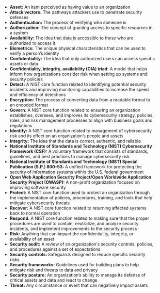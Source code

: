 *   **Asset:** An item perceived as having value to an organization
*   **Attack vectors:** The pathways attackers use to penetrate security defenses
*   **Authentication:** The process of verifying who someone is
*   **Authorization:** The concept of granting access to specific resources in a system
*   **Availability:** The idea that data is accessible to those who are authorized to access it
*   **Biometrics:** The unique physical characteristics that can be used to verify a person’s identity
*   **Confidentiality:** The idea that only authorized users can access specific assets or data
*   **Confidentiality, integrity, availability (CIA) triad:** A model that helps inform how organizations consider risk when setting up systems and security policies
*   **Detect:** A NIST core function related to identifying potential security incidents and improving monitoring capabilities to increase the speed and efficiency of detections
*   **Encryption:** The process of converting data from a readable format to an encoded format
*   **Govern:** A NIST core function related to ensuring an organization establishes, oversees, and improves its cybersecurity strategy, policies, roles, and risk management processes to align with business goals and regulations
*   **Identify:** A NIST core function related to management of cybersecurity risk and its effect on an organization’s people and assets
*   **Integrity:** The idea that the data is correct, authentic, and reliable
*   **National Institute of Standards and Technology (NIST) Cybersecurity Framework (CSF):** A voluntary framework that consists of standards, guidelines, and best practices to manage cybersecurity risk
*   **National Institute of Standards and Technology (NIST) Special Publication (S.P.) 800-53:** A unified framework for protecting the security of information systems within the U.S. federal government
*   **Open Web Application Security Project/Open Worldwide Application Security Project (OWASP):** A non-profit organization focused on improving software security
*   **Protect:** A NIST core function used to protect an organization through the implementation of policies, procedures, training, and tools that help mitigate cybersecurity threats
*   **Recover:** A NIST core function related to returning affected systems back to normal operation
*   **Respond:** A NIST core function related to making sure that the proper procedures are used to contain, neutralize, and analyze security incidents, and implement improvements to the security process
*   **Risk:** Anything that can impact the confidentiality, integrity, or availability of an asset
*   **Security audit:** A review of an organization's security controls, policies, and procedures against a set of expectations
*   **Security controls:** Safeguards designed to reduce specific security risks
*   **Security frameworks:** Guidelines used for building plans to help mitigate risk and threats to data and privacy
*   **Security posture:** An organization’s ability to manage its defense of critical assets and data and react to change
*   **Threat:** Any circumstance or event that can negatively impact assets
